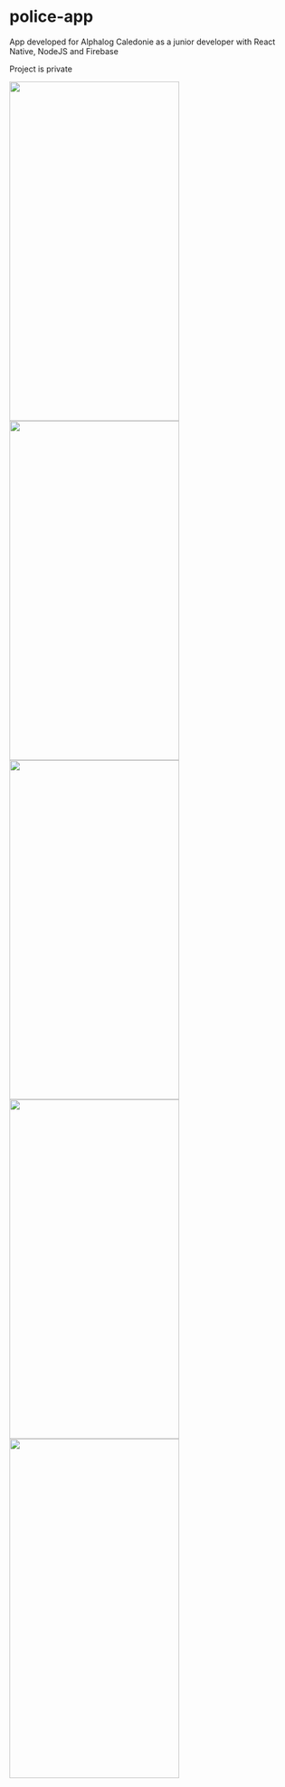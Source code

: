 # police-app
App developed for Alphalog Caledonie as a junior developer with React Native, NodeJS and Firebase

Project is private

<img src="http://51.75.133.142/images/smartpoliceapp1.png" width="300" height="600" /> <img src="http://51.75.133.142/images/smartpoliceapp2.png" width="300" height="600" /> <img src="http://51.75.133.142/images/smartpoliceapp3.png" width="300" height="600" /> <img src="http://51.75.133.142/images/smartpoliceapp4.png" width="300" height="600" /> <img src="http://51.75.133.142/images/smartpoliceapp5.png" width="300" height="600" />
